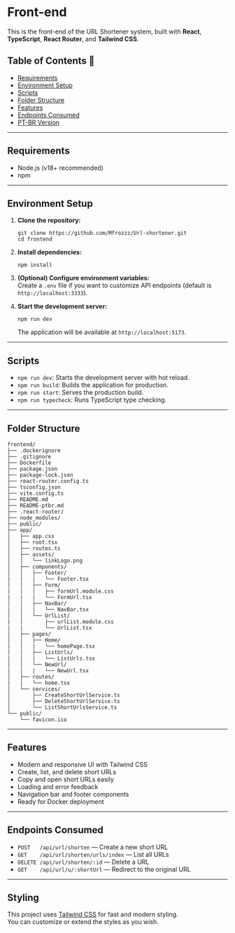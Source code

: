 # Front-end

This is the front-end of the URL Shortener system, built with **React**, **TypeScript**, **React Router**, and **Tailwind CSS**.

## Table of Contents 📄
* [Requirements](#requirements)
* [Environment Setup](#environment-setup)
* [Scripts](#scripts)
* [Folder Structure](#folder-structure)
* [Features](#features)
* [Endpoints Consumed](#endpoints-consumed)
* [PT-BR Version](README-ptbr.md)

---

## <span id="requirements">Requirements</span>

- Node.js (v18+ recommended)
- npm

---

## <span id="environment-setup">Environment Setup</span>

1. **Clone the repository:**
    ```shell
    git clone https://github.com/Mfrozzz/Url-shortener.git
    cd frontend
    ```

2. **Install dependencies:**
    ```shell
    npm install
    ```

3. **(Optional) Configure environment variables:**  
   Create a `.env` file if you want to customize API endpoints (default is `http://localhost:3333`).

4. **Start the development server:**
    ```shell
    npm run dev
    ```
    The application will be available at `http://localhost:5173`.

---

## <span id="scripts">Scripts</span>

- `npm run dev`: Starts the development server with hot reload.
- `npm run build`: Builds the application for production.
- `npm run start`: Serves the production build.
- `npm run typecheck`: Runs TypeScript type checking.

---

## <span id="folder-structure">Folder Structure</span>

```
frontend/
├── .dockerignore
├── .gitignore
├── Dockerfile
├── package.json
├── package-lock.json
├── react-router.config.ts
├── tsconfig.json
├── vite.config.ts
├── README.md
├── README-ptbr.md
├── .react-router/
├── node_modules/
├── public/
├── app/
│   ├── app.css
│   ├── root.tsx
│   ├── routes.ts
│   ├── assets/
│   │   └── linkLogo.png
│   ├── components/
│   │   ├── Footer/
|   |   |   └── Footer.tsx
│   │   ├── Form/
|   |   |   ├── formUrl.module.css
|   |   |   └── FormUrl.tsx
│   │   ├── NavBar/
|   |   |   └── NavBar.tsx
│   │   └── UrlList/
|   |       ├── urlList.module.css
|   |       └── UrlList.tsx
│   ├── pages/
│   │   ├── Home/
|   |   |   └── homePage.tsx
│   │   ├── ListUrls/
|   |   |   └── ListUrls.tsx
│   │   └── NewUrl/
|   |   |   └── NewUrl.tsx
│   ├── routes/
|   |   └── home.tsx
│   └── services/
│       ├── CreateShortUrlService.ts
│       ├── DeleteShortUrlService.ts
│       └── ListShortUrlsService.ts
└── public/
    └── favicon.ico
```

---

## <span id="features">Features</span>

- Modern and responsive UI with Tailwind CSS
- Create, list, and delete short URLs
- Copy and open short URLs easily
- Loading and error feedback
- Navigation bar and footer components
- Ready for Docker deployment

---

## <span id="endpoints-consumed">Endpoints Consumed</span>

- `POST   /api/url/shorten` — Create a new short URL
- `GET    /api/url/shorten/urls/index` — List all URLs
- `DELETE /api/url/shorten/:id` — Delete a URL
- `GET    /api/url/u/:shortUrl` — Redirect to the original URL

---

## Styling

This project uses [Tailwind CSS](https://tailwindcss.com/) for fast and modern styling.  
You can customize or extend the styles as you wish.